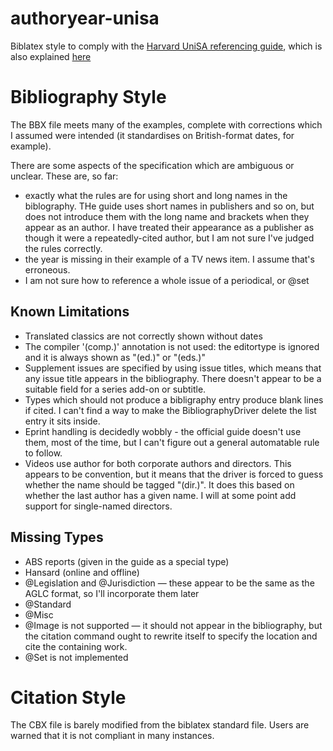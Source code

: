 # authoryear-unisa
Biblatex style to comply with the  [Harvard UniSA referencing guide](https://lo.unisa.edu.au/pluginfile.php/438774/mod_book/chapter/39173/HRG%20January%202015%20final%20version.pdf), which is also explained [here](https://roadmap.unisa.edu.au)

# Bibliography Style
The BBX file meets many of the examples, complete with corrections which I assumed were intended (it standardises on British-format dates, for example).

There are some aspects of the specification which are ambiguous or unclear. These are, so far:
* exactly what the rules are for using short and long names in the biblography. THe guide uses short names in publishers and so on, but does not introduce them with the long name and brackets when they appear as an author. I have treated their appearance as a publisher as though it were a repeatedly-cited author, but I am not sure I've judged the rules correctly.
* the year is missing in their example of a TV news item. I assume that's erroneous.
* I am not sure how to reference a whole issue of a periodical, or @set

## Known Limitations
* Translated classics are not correctly shown without dates
* The compiler '(comp.)' annotation is not used: the editortype is ignored and it is always shown as "(ed.)" or "(eds.)"
* Supplement issues are specified by using issue titles, which means that any issue title appears in the bibliography. There doesn't appear to be a suitable field for a series add-on or subtitle.
* Types which should not produce a bibligraphy entry produce blank lines if cited. I can't find a way to make the BibliographyDriver delete the list entry it sits inside.
* Eprint handling is decidedly wobbly - the official guide doesn't use them, most of the time, but I can't figure out a general automatable rule to follow.
* Videos use author for both corporate authors and directors. This appears to be convention, but it means that the driver is forced to guess whether the name should be tagged "(dir.)". It does this based on whether the last author has a given name. I will at some point add support for single-named directors.

## Missing Types
* ABS reports (given in the guide as a special type)
* Hansard (online and offline)
* @Legislation and @Jurisdiction — these appear to be the same as the AGLC format, so I'll incorporate them later
* @Standard
* @Misc
* @Image is not supported — it should not appear in the bibliography, but the citation command ought to rewrite itself to specify the location and cite the containing work.
* @Set is not implemented


# Citation Style
The CBX file is barely modified from the biblatex standard file. Users are warned that it is not compliant in many instances.